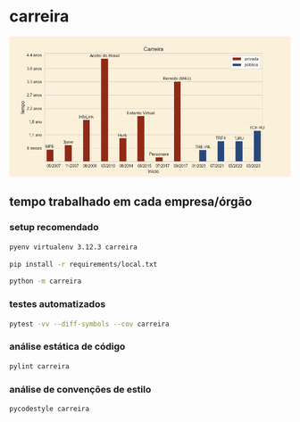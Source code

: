 # carreira

![carreira](https://raw.githubusercontent.com/fellipaocastro/carreira/main/carreira/carreira.png)

## tempo trabalhado em cada empresa/órgão

### setup recomendado

```bash
pyenv virtualenv 3.12.3 carreira
```
```bash
pip install -r requirements/local.txt
```
```bash
python -m carreira
```

### testes automatizados

```bash
pytest -vv --diff-symbols --cov carreira
```

### análise estática de código

```bash
pylint carreira
```

### análise de convenções de estilo

```bash
pycodestyle carreira
```